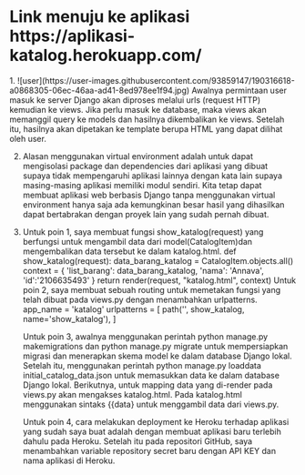 <h1> Link menuju ke aplikasi https://aplikasi-katalog.herokuapp.com/ </h1>
<p> 1. ![user](https://user-images.githubusercontent.com/93859147/190316618-a0868305-06ec-46aa-ad41-8ed978ee1f94.jpg)
Awalnya permintaan user masuk ke server Django akan diproses melalui urls (request HTTP) kemudian ke views. Jika perlu masuk ke database, maka views akan memanggil query ke models dan hasilnya dikembalikan ke views. Setelah itu, hasilnya akan dipetakan ke template berupa HTML yang dapat dilihat oleh user.


2. Alasan menggunakan virtual environment adalah untuk dapat mengisolasi package dan dependencies dari aplikasi yang dibuat supaya tidak mempengaruhi aplikasi lainnya dengan kata lain supaya masing-masing aplikasi memiliki modul sendiri.
Kita tetap dapat membuat aplikasi web berbasis Django tanpa menggunakan virtual environment hanya saja ada kemungkinan besar hasil yang dihasilkan dapat bertabrakan dengan proyek lain yang sudah pernah dibuat.

3. Untuk poin 1, saya membuat fungsi show_katalog(request) yang berfungsi untuk mengambil data dari model(CatalogItem)dan mengembalikan data tersebut ke dalam katalog.html. 
    def show_katalog(request):
        data_barang_katalog = CatalogItem.objects.all()
        context = {
        'list_barang': data_barang_katalog,
        'nama': 'Annava',
        'id':'2106635493'
        }
        return render(request, "katalog.html", context)
    Untuk poin 2, saya membuat sebuah routing untuk memetakan fungsi yang telah dibuat pada views.py dengan menambahkan urlpatterns.
    app_name = 'katalog'
    urlpatterns = [
    path('', show_katalog, name='show_katalog'), ]

    Untuk poin 3, awalnya menggunakan perintah python manage.py makemigrations dan python manage.py migrate untuk mempersiapkan migrasi dan menerapkan skema model ke dalam database Django lokal. Setelah itu, menggunakan perintah python manage.py loaddata initial_catalog_data.json untuk memasukkan data ke dalam database Django lokal.
    Berikutnya, untuk mapping data yang di-render pada views.py akan mengakses katalog.html. Pada katalog.html menggunakan sintaks {{data} untuk menggambil data dari views.py.
  
    Untuk poin 4, cara melakukan deployment ke Heroku terhadap aplikasi yang sudah saya buat adalah dengan membuat aplikasi baru terlebih dahulu pada Heroku. Setelah itu pada repositori GitHub, saya menambahkan variable repository secret baru dengan API KEY dan nama aplikasi di Heroku.

</p>
